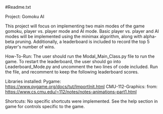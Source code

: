#Readme.txt

Project: Gomoku AI

This project will focus on implementing two main modes of the game gomoku, 
player vs. player mode and AI mode. Basic player vs. player and AI modes will 
be implemented using the minimax algorithm, along with alpha-beta pruning. 
Additionally, a leaderboard is included to record the top 5 player's number of wins.

How-To-Run:
The user should run the Modal_Main_Class.py file to run the game. 
To restart the leaderboard, the user should go into Leaderboard_Mode.py
and uncomment the two lines of code included. Run the file, and recomment to keep
the following leaderboard scores.

Libraries installed:
Pygame: https://www.pygame.org/docs/tut/ImportInit.html
CMU-112-Graphics: from: https://www.cs.cmu.edu/~112/notes/notes-animations-part1.html

Shortcuts:
No specific shortcuts were implemented. See the help section in game for controls
specific to the game.
